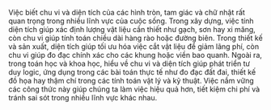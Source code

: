 Việc biết chu vi và diện tích của các hình tròn, tam giác và chữ nhật rất quan trọng trong nhiều lĩnh vực của cuộc sống. Trong xây dựng, việc tính diện tích giúp xác định lượng vật liệu cần thiết như gạch, sơn hay xi măng, còn chu vi giúp tính toán chiều dài hàng rào hoặc đường biên. Trong thiết kế và sản xuất, diện tích giúp tối ưu hóa việc cắt vật liệu để giảm lãng phí, còn chu vi giúp đo đạc chính xác cho các khung hoặc viền bao quanh. Ngoài ra, trong toán học và khoa học, hiểu về chu vi và diện tích giúp phát triển tư duy logic, ứng dụng trong các bài toán thực tế như đo đạc đất đai, thiết kế đồ họa hay thậm chí trong các tính toán vật lý và kỹ thuật. Việc nắm vững các công thức này giúp chúng ta làm việc hiệu quả hơn, tiết kiệm chi phí và tránh sai sót trong nhiều lĩnh vực khác nhau.
